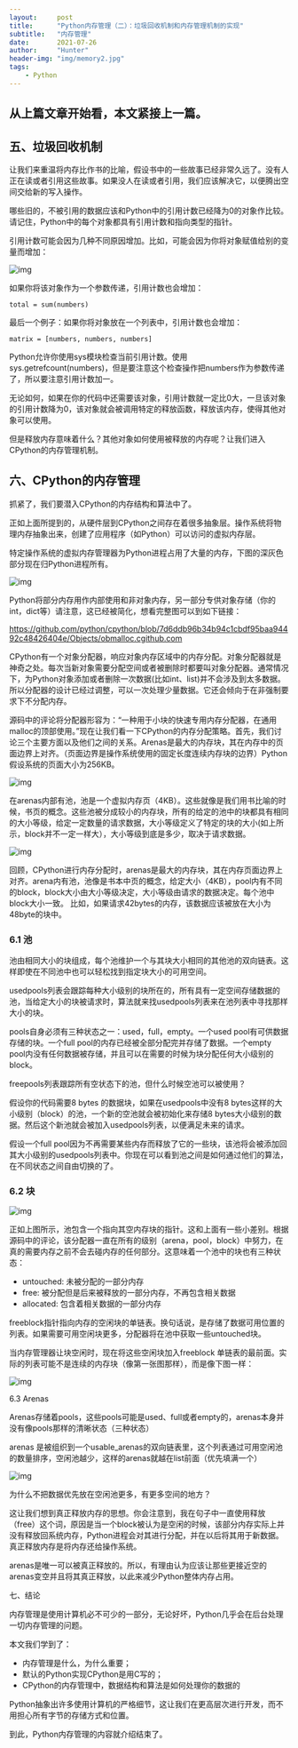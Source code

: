 ```yaml
---
layout:     post
title:      "Python内存管理（二）：垃圾回收机制和内存管理机制的实现"
subtitle:   "内存管理"
date:       2021-07-26
author:     "Hunter"
header-img: "img/memory2.jpg"
tags:
    - Python
---
```


## 从上篇文章开始看，本文紧接上一篇。

## 五、垃圾回收机制

让我们来重温将内存比作书的比喻，假设书中的一些故事已经非常久远了。没有人正在读或者引用这些故事。如果没人在读或者引用，我们应该解决它，以便腾出空间交给新的写入操作。

哪些旧的，不被引用的数据应该和Python中的引用计数已经降为0的对象作比较。请记住，Python中的每个对象都具有引用计数和指向类型的指针。

引用计数可能会因为几种不同原因增加。比如，可能会因为你将对象赋值给别的变量而增加：

![img](https://pic4.zhimg.com/v2-29819676d08238d1dd2cddd693eba37f_b.png)

如果你将该对象作为一个参数传递，引用计数也会增加：

```
total = sum(numbers)
```

最后一个例子：如果你将对象放在一个列表中，引用计数也会增加：

```
matrix = [numbers, numbers, numbers]
```

Python允许你使用sys模块检查当前引用计数。使用sys.getrefcount(numbers)，但是要注意这个检查操作把numbers作为参数传递了，所以要注意引用计数加一。

无论如何，如果在你的代码中还需要该对象，引用计数就一定比0大，一旦该对象的引用计数降为0，该对象就会被调用特定的释放函数，释放该内存，使得其他对象可以使用。

但是释放内存意味着什么？其他对象如何使用被释放的内存呢？让我们进入CPython的内存管理机制。

## 六、CPython的内存管理

抓紧了，我们要潜入CPython的内存结构和算法中了。

正如上面所提到的，从硬件层到CPython之间存在着很多抽象层。操作系统将物理内存抽象出来，创建了应用程序（如Python）可以访问的虚拟内存层。

特定操作系统的虚拟内存管理器为Python进程占用了大量的内存，下图的深灰色部分现在归Python进程所有。

![img](https://pic4.zhimg.com/v2-b484458cef15f101244c6be0861a2ba3_b.png)

Python将部分内存用作内部使用和非对象内存，另一部分专供对象存储（你的int，dict等）请注意，这已经被简化，想看完整图可以到如下链接：

https://github.com/python/cpython/blob/7d6ddb96b34b94c1cbdf95baa94492c48426404e/Objects/obmalloc.cgithub.com

CPython有一个对象分配器，响应对象内存区域中的内存分配。对象分配器就是神奇之处。每次当新对象需要分配空间或者被删除时都要叫对象分配器。通常情况下，为Python对象添加或者删除一次数据(比如int、list)并不会涉及到太多数据。所以分配器的设计已经过调整，可以一次处理少量数据。它还会倾向于在非强制要求下不分配内存。

源码中的评论将分配器形容为：“一种用于小块的快速专用内存分配器，在通用malloc的顶部使用。”现在让我们看一下CPython的内存分配策略。首先，我们讨论三个主要方面以及他们之间的关系。Arenas是最大的内存块，其在内存中的页面边界上对齐。（页面边界是操作系统使用的固定长度连续内存块的边界）Python假设系统的页面大小为256KB。

![img](https://pic2.zhimg.com/v2-4c15d0bb2bf17b127f1c71824aca34e1_b.png)

在arenas内部有池，池是一个虚拟内存页（4KB）。这些就像是我们用书比喻的时候，书页的概念。这些池被分成较小的内存块，所有的给定的池中的块都具有相同的大小等级，给定一定数量的请求数据，大小等级定义了特定的块的大小(如上所示，block并不一定一样大），大小等级到底是多少，取决于请求数据。

![img](https://pic3.zhimg.com/v2-c39eb44f238967b3283263a5a7a4ec5e_b.png)

回顾，CPython进行内存分配时，arenas是最大的内存块，其在内存页面边界上对齐。arena内有池，池像是书本中页的概念，给定大小（4KB），pool内有不同的block，block大小由大小等级决定，大小等级由请求的数据决定。每个池中block大小一致。 比如，如果请求42bytes的内存，该数据应该被放在大小为48byte的块中。

### 6.1 池

池由相同大小的块组成，每个池维护一个与其块大小相同的其他池的双向链表。这样即使在不同池中也可以轻松找到指定块大小的可用空间。

usedpools列表会跟踪每种大小级别的块所在的，所有具有一定空间存储数据的池，当给定大小的块被请求时，算法就来找usedpools列表来在池列表中寻找那样大小的块。

pools自身必须有三种状态之一：used，full，empty。一个used pool有可供数据存储的块。一个full pool的内存已经被全部分配完并存储了数据。一个empty pool内没有任何数据被存储，并且可以在需要的时候为块分配任何大小级别的block。

freepools列表跟踪所有空状态下的池，但什么时候空池可以被使用？

假设你的代码需要8 bytes 的数据块，如果在usedpools中没有8 bytes这样的大小级别（block）的池，一个新的空池就会被初始化来存储8 bytes大小级别的数据。然后这个新池就会被加入usedpools列表，以便满足未来的请求。

假设一个full pool因为不再需要某些内存而释放了它的一些块，该池将会被添加回其大小级别的usedpools列表中。你现在可以看到池之间是如何通过他们的算法，在不同状态之间自由切换的了。

### 6.2 块

![img](https://pic1.zhimg.com/v2-331026c245eb9acab1b98e7fcdbc5f74_b.png)

正如上图所示，池包含一个指向其空内存块的指针。这和上面有一些小差别。根据源码中的评论，该分配器一直在所有的级别（arena，pool，block）中努力，在真的需要内存之前不会去碰内存的任何部分。这意味着一个池中的块也有三种状态：

- untouched: 未被分配的一部分内存
- free: 被分配但是后来被释放的一部分内存，不再包含相关数据
- allocated: 包含着相关数据的一部分内存

freeblock指针指向内存的空闲块的单链表。换句话说，是存储了数据可用位置的列表。如果需要可用空闲块更多，分配器将在池中获取一些untouched块。

当内存管理器让块空闲时，现在将这些空闲块加入freeblock 单链表的最前面。实际的列表可能不是连续的内存块（像第一张图那样），而是像下图一样：

![img](https://pic4.zhimg.com/v2-3148fe2ac1664ddd7d9dd459a97b23e3_b.png)

6.3 Arenas

Arenas存储着pools，这些pools可能是used、full或者empty的，arenas本身并没有像pools那样的清晰状态（三种状态）

arenas 是被组织到一个usable_arenas的双向链表里，这个列表通过可用空闲池的数量排序，空闲池越少，这样的arenas就越在list前面（优先填满一个）

![img](https://pic4.zhimg.com/v2-d72e43efd15261bffd53f863121cedb3_b.png)

为什么不把数据优先放在空闲池更多，有更多空间的地方？

这让我们想到真正释放内存的思想。你会注意到，我在句子中一直使用释放（free）这个词，原因是当一个block被认为是空闲的时候，该部分内存实际上并没有释放回系统内存，Python进程会对其进行分配，并在以后将其用于新数据。真正释放内存是将内存还给操作系统。

arenas是唯一可以被真正释放的。所以，有理由认为应该让那些更接近空的arenas变空并且将其真正释放，以此来减少Python整体内存占用。

七、结论

内存管理是使用计算机必不可少的一部分，无论好坏，Python几乎会在后台处理一切内存管理的问题。

本文我们学到了：

- 内存管理是什么，为什么重要；
- 默认的Python实现CPython是用C写的；
- CPython的内存管理中，数据结构和算法是如何处理你的数据的

Python抽象出许多使用计算机的严格细节，这让我们在更高层次进行开发，而不用担心所有字节的存储方式和位置。

到此，Python内存管理的内容就介绍结束了。
